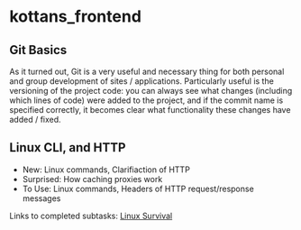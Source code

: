 # kottans_frontend

## Git Basics

As it turned out, Git is a very useful and necessary thing for both personal and group development of sites / applications.
Particularly useful is the versioning of the project code: you can always see what changes (including which lines of code) were added to the project, and if the commit name is specified correctly, it becomes clear what functionality these changes have added / fixed.

## Linux CLI, and HTTP

* New: Linux commands, Clarifiaction of HTTP
* Surprised: How caching proxies work
* To Use: Linux commands, Headers of HTTP request/response messages

Links to completed subtasks:
[Linux Survival](/task_1/Linux_Survival.png)
